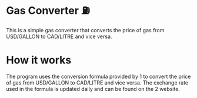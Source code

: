 # Gas Converter ⛽
This is a simple gas converter that converts the price of gas from USD/GALLON to CAD/LITRE and vice versa.

# How it works
The program uses the conversion formula provided by 1 to convert the price of gas from USD/GALLON to CAD/LITRE and vice versa. The exchange rate used in the formula is updated daily and can be found on the 2 website.
